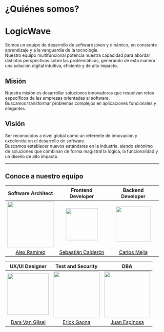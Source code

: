 # **¿Quiénes somos?**

# **LogicWave**

Somos un equipo de desarrollo de software joven y dinámico, en constante aprendizaje y a la vanguardia de la tecnología.  
Nuestro equipo multifuncional potencia nuestra capacidad para abordar distintas perspectivas sobre las problemáticas, generando de esta manera una solución digital intuitiva, eficiente y de alto impacto.  

## **Misión**
Nuestra misión es desarrollar soluciones innovadoras que resuelvan retos específicos de las empresas orientadas al software.  
Buscamos transformar problemas complejos en aplicaciones funcionales y elegantes.  

## **Visión**
Ser reconocidos a nivel global como un referente de innovación y excelencia en el desarrollo de software.  
Buscamos establecer nuevos estándares en la industria, siendo sinónimo de soluciones que combinan de forma magistral la lógica, la funcionalidad y un diseño de alto impacto.  

---

## **Conoce a nuestro equipo**

| Software Architect | Frontend Developer | Backend Developer |
|:---:|:---:|:---:|
| <img src="https://github.com/user-attachments/assets/b3371101-ce8b-4489-b87b-2d16157cd30a" width="150"> | <img src="https://github.com/user-attachments/assets/bf1f82ed-4b7e-4ea3-ab2d-fb2b95a2a8e8" width="105"> | <img src="https://github.com/user-attachments/assets/9b9625ad-382d-499c-98de-5e0caf2f0b03" width="115"> |
| [Alex Ramírez](https://github.com/ALISrj) | [Sebastián Calderón](https://github.com/cbhas) | [Carlos Mejia](https://github.com/cdm18) |

| UX/UI Designer | Test and Security | DBA |
|:---:|:---:|:---:|
| <img src="https://github.com/user-attachments/assets/0c15fd69-3fa7-4b35-b4c2-3cb212e6ad4b" width="135"> | <img src="https://github.com/user-attachments/assets/a6978ca3-3a7a-4e30-9359-540a532395b4" width="150"> | <img src="https://github.com/user-attachments/assets/c5ddc7d0-6334-4463-9ba9-7479d652c573" width="150"> |
| [Dara Van Gijsel](https://github.com/daravan1) | [Erick Gaona](https://github.com/ErickGaona) | [Juan Espinosa](https://github.com/juan975) |
